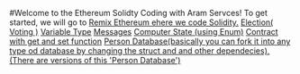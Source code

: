 #Welcome to the Ethereum Solidty Coding with Aram Servces!
To get started, we will go to [Remix Ethereum ehere we code Solidity.](remix.ethereuum.org)
[Election( Voting )](https://tinyurl.com/votewithsolidity)
[Variable Type](https://tinyurl.com/vartypesolidity)
[Messages](https://tinyurl.com/messagesendrecievesol)
[Computer State (using Enum)](https://tinyurl.com/computerstate)
[Contract with get and set function](https://tinyurl.com/variablesol)
[Person Database(basically you can fork it into any type od database by changing the struct and and other dependecies), (There are versions of this 'Person Database')](https://tinyurl.com/Person2520Databasesol)
